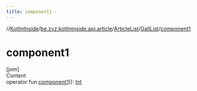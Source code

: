 ```yaml
---
title: component1 -
---
```

//[KotlinInside](../../../index.md)/[be.zvz.kotlininside.api.article](../../index.md)/[ArticleList](../index.md)/[GallList](index.md)/[component1](component1.md)



# component1  
[jvm]  
Content  
operator fun [component1](component1.md)(): [Int](https://kotlinlang.org/api/latest/jvm/stdlib/kotlin/-int/index.html)  



